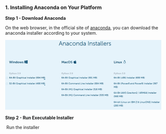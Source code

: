 ### 1. Installing Anaconda on Your Platform

**Step 1 - Download Anaconda**

   On the web browser, in the official site of [anaconda](https://www.anaconda.com/products/distribution#Downloads), you can download the anaconda installer according to your system.

![](images/anaconda.png)

**Step 2 - Run Executable Installer**

​	Run the installer